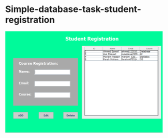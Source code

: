 # Simple-database-task-student-registration
![alt text](https://github.com/ayaelsayed25/Simple-database-task-student-registration/blob/main/hii.PNG)
